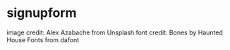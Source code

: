 # signupform

image credit: Alex Azabache from Unsplash
font credit: Bones by Haunted House Fonts from dafont